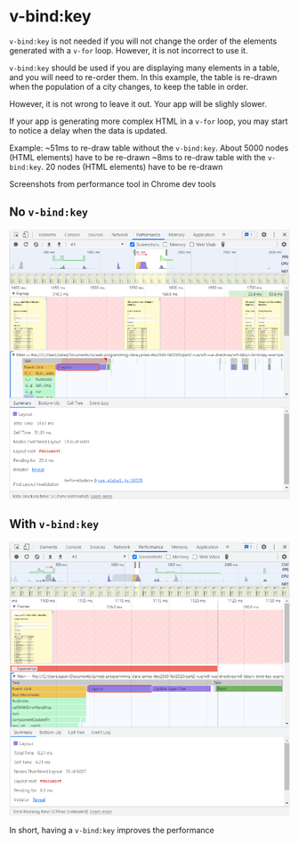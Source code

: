 # v-bind:key

`v-bind:key` is not needed if you will not change the order of the elements generated with a `v-for` loop. However, it is not incorrect to use it.

`v-bind:key` should be used if you are displaying many elements in a table, and you will need to re-order them. In this example, the table is re-drawn when the population of a city changes, to keep the table in order.

However, it is not wrong to leave it out. Your app will be slighly slower.

If your app is generating more complex HTML in a `v-for` loop, you may start to notice a delay when the data is updated.

Example:
~51ms to re-draw table without the `v-bind:key`. About 5000 nodes (HTML elements) have to be re-drawn
~8ms to re-draw table with the `v-bind:key`. 20 nodes (HTML elements) have to be re-drawn

Screenshots from performance tool in Chrome dev tools

## No `v-bind:key`

<img src="images/no_key_sandhya.png">

## With `v-bind:key`

<img src="images/key_sandhya.png">

In short, having a `v-bind:key` improves the performance

